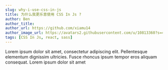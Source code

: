 ```yaml
---
slug: why-i-use-css-in-js
title: 为什么我更乐意使用 CSS In Js ?
author: Ben
author_title: 
author_url: https://github.com/xiamu14
author_image_url: https://avatars2.githubusercontent.com/u/10813360?s=400&u=00b61be4e4cb2eb8cfb38398bea41ab90f05c571&v=4
tags: [CSS In Js, react, sass]
---
```


Lorem ipsum dolor sit amet, consectetur adipiscing elit. Pellentesque elementum dignissim ultricies. Fusce rhoncus ipsum tempor eros aliquam consequat. Lorem ipsum dolor sit amet
